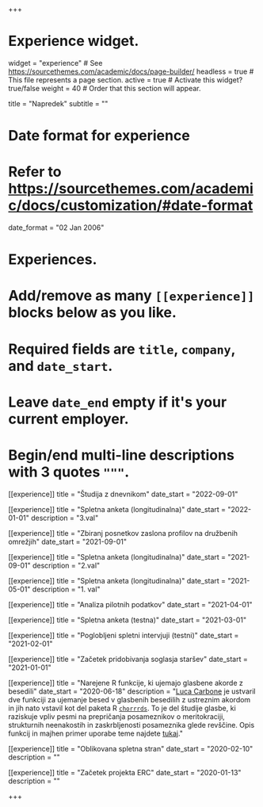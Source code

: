 +++
# Experience widget.
widget = "experience"  # See https://sourcethemes.com/academic/docs/page-builder/
headless = true  # This file represents a page section.
active = true  # Activate this widget? true/false
weight = 40  # Order that this section will appear.

title = "Napredek"
subtitle = ""

# Date format for experience
#   Refer to https://sourcethemes.com/academic/docs/customization/#date-format
date_format = "02 Jan 2006"

# Experiences.
#   Add/remove as many `[[experience]]` blocks below as you like.
#   Required fields are `title`, `company`, and `date_start`.
#   Leave `date_end` empty if it's your current employer.
#   Begin/end multi-line descriptions with 3 quotes `"""`.

[[experience]]
  title = "Študija z dnevnikom"
  date_start = "2022-09-01"
  
[[experience]]
  title = "Spletna anketa (longitudinalna)"
  date_start = "2022-01-01"
  description = "3.val"

[[experience]]
  title = "Zbiranj posnetkov zaslona profilov na družbenih omrežjih"
  date_start = "2021-09-01"

[[experience]]
  title = "Spletna anketa (longitudinalna)"
  date_start = "2021-09-01"
  description = "2.val"

[[experience]]
  title = "Spletna anketa (longitudinalna)"
  date_start = "2021-05-01"
  description = "1. val"

[[experience]]
  title = "Analiza pilotnih podatkov"
  date_start = "2021-04-01"

[[experience]]
  title = "Spletna anketa (testna)"
  date_start = "2021-03-01"

[[experience]]
  title = "Poglobljeni spletni intervjuji (testni)"
  date_start = "2021-02-01"

[[experience]]
  title = "Začetek pridobivanja soglasja staršev"
  date_start = "2021-01-01"

[[experience]]
  title = "Narejene R funkcije, ki ujemajo glasbene akorde z besedili"
  date_start = "2020-06-18"
  description = "[Luca Carbone](http://www.projectmimic.eu/authors/admin4/) je ustvaril dve funkciji za ujemanje besed v glasbenih besedilih z ustreznim akordom in jih nato vstavil kot del paketa R [`chorrrds`](https://github.com/r-music/chorrrds). To je del študije glasbe, ki raziskuje vpliv pesmi na prepričanja posameznikov o meritokraciji, strukturnih neenakostih in zaskrbljenosti posameznika glede revščine. Opis funkcij in majhen primer uporabe teme najdete [tukaj](https://www.lucacarbone.com/post/functions_chorrrds/functions_chorrrds/)."

[[experience]]
  title = "Oblikovana spletna stran"
  date_start = "2020-02-10"
  description = ""
  
[[experience]]
  title = "Začetek projekta ERC"
  date_start = "2020-01-13"
  description = ""

+++